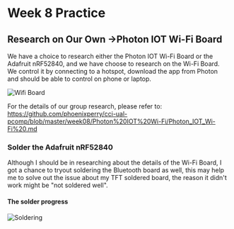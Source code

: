 # Week 8 Practice

## Research on Our Own ->Photon IOT  Wi-Fi Board

We have a choice to research either the Photon IOT  Wi-Fi Board or the Adafruit nRF52840, and we have choose to research on the Wi-Fi Board. We control it by connecting to a hotspot, download the app from Photon and should be able to control on phone or laptop. 

![Wifi Board](https://github.com/muziFiona/Uni-Response/blob/master/Advanced-Physical-Computing/Week_8/media/Week_8_Proton_Wifi_1.gif)

For the details of our group research, please refer to: https://github.com/phoenixperry/cci-ual-pcomp/blob/master/week08/Photon%20IOT%20Wi-Fi/Photon_IOT_Wi-Fi%20.md

### Solder the Adafruit nRF52840 

Although I should be in researching about the details of the Wi-Fi Board, I got a chance to tryout soldering the Bluetooth board as well, this may help me to solve out the issue about my TFT soldered board, the reason it didn't work might be "not soldered well".

#### The solder progress

![Soldering](https://github.com/muziFiona/Uni-Response/blob/master/Advanced-Physical-Computing/Week_8/media/Soldering_1.gif)